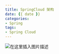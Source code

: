 ```yaml
---
title: SpringCloud 架构
date: {{ date }}
categories:
- Spring
tags:
- Spring Cloud
---
```


![在这里插入图片描述](https://img-blog.csdnimg.cn/1f46711821cf4bab91e0ca934eaeaf25.png)